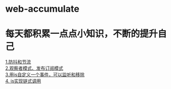 # web-accumulate
# 每天都积累一点点小知识，不断的提升自己
[1.防抖和节流 ](https://github.com/xiaowuge007/web-accumulate/issues/1)  
[2.观察者模式、发布订阅模式](https://github.com/xiaowuge007/web-accumulate/issues/2)  
[3.用js自定义一个事件，可以监听和移除](https://github.com/xiaowuge007/web-accumulate/issues/3)  
[4. js实现链式调用](https://github.com/xiaowuge007/web-accumulate/issues/4)  
